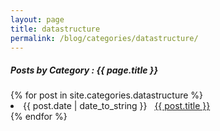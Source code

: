 ```yaml
---
layout: page
title: datastructure
permalink: /blog/categories/datastructure/
---
```


<h5> Posts by Category : {{ page.title }} </h5>

<div class="card">
{% for post in site.categories.datastructure %}
 <li class="category-posts"><span>{{ post.date | date_to_string }}</span> &nbsp; <a href="{{ post.url }}">{{ post.title }}</a></li>
{% endfor %}
</div>